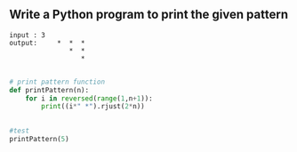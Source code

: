 ## Write a Python program to print the given pattern 
```
input : 3
output:     *  *  *
               *  *
                  *
```

```python

# print pattern function
def printPattern(n):
    for i in reversed(range(1,n+1)):
        print((i*" *").rjust(2*n))

        
#test
printPattern(5)
```